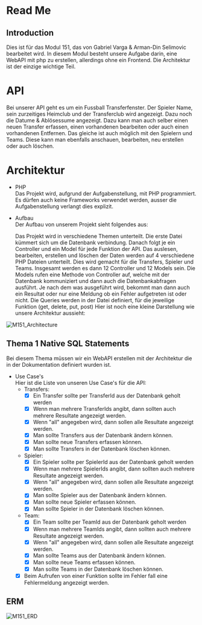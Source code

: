 # Read Me

## Introduction

Dies ist für das Modul 151, das von Gabriel Varga & Arman-Din Selimovic bearbeitet wird. In diesem Modul besteht unsere Aufgabe darin, eine WebAPI mit php zu erstellen, allerdings ohne ein Frontend. Die Architektur ist der einzige wichtige Teil.

# API

Bei unserer API geht es um ein Fussball Transferfenster. Der Spieler Name, sein zurzeitiges Heimclub und der Transferclub wird angezeigt. Dazu noch die Datume & Ablösessume angezeigt. Dazu kann man auch selber einen neuen Transfer erfassen, einen vorhandenen bearbeiten oder auch einen vorhandenen Entfernen. Das gleiche ist auch möglich mit den Spielern und Teams. Diese kann man ebenfalls anschauen, bearbeiten, neu erstellen oder auch löschen.

# Architektur

- PHP
  <br>
    Das Projekt wird, aufgrund der Aufgabenstellung, mit PHP programmiert. Es dürfen auch keine Frameworks verwendet werden, ausser die Aufgabenstellung verlangt dies explizit.
- Aufbau
  <br>
    Der Aufbau von unserem Projekt sieht folgendes aus:

    Das Projekt wird in verschiedene Themen unterteilt. Die erste Datei kümmert sich um die Datenbank verbindung. Danach folgt je ein Controller und ein Model für jede Funktion der API. Das auslesen, bearbeiten, erstellen und löschen der Daten werden auf 4 verschiedene PHP Dateien unterteilt. Dies wird gemacht für die Transfers, Spieler und Teams. Insgesamt werden es dann 12 Controller und 12 Models sein. Die Models rufen eine Methode von Controller auf, welche mit der Datenbank kommuniziert und dann auch die Datenbankabfragen ausführt. Je nach dem was ausgeführt wird, bekommt man dann auch ein Resultat oder nur eine Meldung ob ein Fehler aufgetreten ist oder nicht. Die Queries werden in der Datei definiert, für die jeweilige Funktion (get, delete, put, post) Hier ist noch eine kleine Darstellung wie unsere Architektur aussieht:
    
![M151_Architecture](https://user-images.githubusercontent.com/91592508/214017628-a6be0515-f318-4604-9720-25a11f16b6e4.png)

## Thema 1 Native SQL Statements
Bei diesem Thema müssen wir ein WebAPI erstellen mit der Architektur die in der Dokumentation definiert wurden ist.
- Use Case's
  <br>
  Hier ist die Liste von unseren Use Case's für die API:
  - Transfers:
    - [x] Ein Transfer sollte per TransferId aus der Datenbank geholt werden
    - [x] Wenn man mehrere TransferIds angibt, dann sollten auch mehrere Resultate angezeigt werden.
    - [x] Wenn "all" angegeben wird, dann sollen alle Resultate angezeigt werden.
    - [x] Man sollte Transfers aus der Datenbank ändern können.
    - [x] Man sollte neue Transfers erfassen können.
    - [x] Man sollte Transfers in der Datenbank löschen können.
  - Spieler:
    - [x] Ein Spieler sollte per SpielerId aus der Datenbank geholt werden
    - [x] Wenn man mehrere SpielerIds angibt, dann sollten auch mehrere Resultate angezeigt werden.
    - [x] Wenn "all" angegeben wird, dann sollen alle Resultate angezeigt werden.
    - [x] Man sollte Spieler aus der Datenbank ändern können.
    - [x] Man sollte neue Spieler erfassen können.
    - [x] Man sollte Spieler in der Datenbank löschen können.
  - Team:
    - [x] Ein Team sollte per TeamId aus der Datenbank geholt werden
    - [x] Wenn man mehrere TeamIds angibt, dann sollten auch mehrere Resultate angezeigt werden.
    - [x] Wenn "all" angegeben wird, dann sollen alle Resultate angezeigt werden.
    - [x] Man sollte Teams aus der Datenbank ändern können.
    - [x] Man sollte neue Teams erfassen können.
    - [x] Man sollte Teams in der Datenbank löschen können.
  - [x] Beim Aufrufen von einer Funktion sollte im Fehler fall eine Fehlermeldung angezeigt werden.
## ERM

![M151_ERD](https://user-images.githubusercontent.com/91592508/213154819-a1454509-eded-47bf-9393-479924badfc6.png)